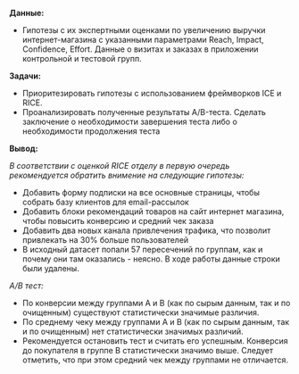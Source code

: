 **Данные:**
 - Гипотезы с их экспертными оценками по увеличению выручки интернет-магазина с указанными параметрами Reach, Impact, Confidence, Effort.
Данные о визитах и заказах в приложении контрольной и тестовой групп.

**Задачи:**

- Приоритезировать гипотезы с использованием фреймворков ICE и RICE.
- Проанализировать полученные результаты A/B-теста. Сделать заключение о необходимости завершения теста  либо о необходимости продолжения теста

**Вывод:**

*В соответствии с оценкой RICE отделу в первую очередь рекомендуется обратить внимение на следующие гипотезы:*

 - Добавить форму подписки на все основные страницы, чтобы собрать базу клиентов для email-рассылок
 - Добавить блоки рекомендаций товаров на сайт интернет магазина, чтобы повысить конверсию и средний чек заказа
 - Добавить два новых канала привлечения трафика, что позволит привлекать на 30% больше пользователей
 - В исходный датасет попали 57 пересечений по группам, как и почему они там оказались - неясно. В ходе работы данные строки были удалены.

*А/B тест:*

 - По конверсии между группами A и B (как по сырым данным, так и по очищенным) существуют статистически значимые различия.
 - По среднему чеку между группами A и B (как по сырым данным, так и по очищенным) нет статистически значимых различий.
 - Рекомендуется остановить тест и считать его успешным. Конверсия до покупателя в группе В статистически значимо выше. Следует отметить, что при этом средний чек между группами не отличается.
